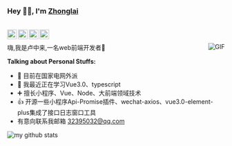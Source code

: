 <!--
 * @Descripttion: 
 * @version: 
 * @Author: Zhonglai
 * @Date: 2020-08-05 23:12:22
 * @LastEditTime: 2020-09-06 14:42:23
-->

### Hey 👋🏽, I'm [Zhonglai]() 

<br/>

<a href="http://wpa.qq.com/msgrd?v=3&uin=&site=qq&menu=yes">
  <img align="left" alt="itrare" width="22px" src="https://cdn.jsdelivr.net/npm/simple-icons@3.1.0/icons/wechat.svg" />
</a>
<a href="#">
  <img align="left" alt="qq:32395032" width="22px" src="https://cdn.jsdelivr.net/npm/simple-icons@3.1.0/icons/tencentqq.svg" />
</a>
<a href="https://weibo.com/oreshura">
  <img align="left" alt="itrare" width="22px" src="https://cdn.jsdelivr.net/npm/simple-icons@3.1.0/icons/sinaweibo.svg" />
</a>
<a href="https://github.com/luzhonglai">
  <img align="left" alt="itrare" width="22px" src="https://cdn.jsdelivr.net/npm/simple-icons@3.1.0/icons/github.svg" />
</a>


<br />

嗨,我是卢中来,一名web前端开发者🚀
<img align="right" alt="GIF" src="https://media.giphy.com/media/836HiJc7pgzy8iNXCn/giphy.gif" />
  
**Talking about Personal Stuffs:**


- 👨 目前在国家电网外派
- 🌱 我最近正在学习Vue3.0、typescript
- ➕ 擅长小程序、Vue、Node、大前端领域技术
- 👍 开源一些小程序Api-Promise插件、wechat-axios、vue3.0-element-plus集成了接口日志窗口工具
- 有意向联系我邮箱 32395032@qq.com


![my github stats](https://github-readme-stats.vercel.app/api?username=luzhonglai&show_icons=true&hide_border=true)
